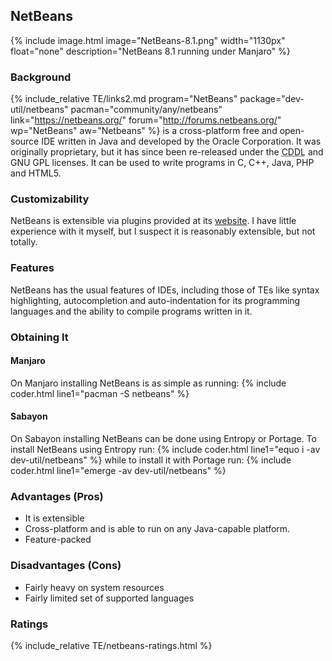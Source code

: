 ## NetBeans
{% include image.html image="NetBeans-8.1.png" width="1130px" float="none" description="NetBeans 8.1 running under Manjaro" %}

### Background
{% include_relative TE/links2.md program="NetBeans" package="dev-util/netbeans" pacman="community/any/netbeans" link="https://netbeans.org/" forum="http://forums.netbeans.org/" wp="NetBeans" aw="Netbeans" %} is a cross-platform free and open-source IDE written in Java and developed by the Oracle Corporation. It was originally proprietary, but it has since been re-released under the <abbr title="Common Development and Distribution License">CDDL</abbr> and GNU GPL licenses. It can be used to write programs in C, C++, Java, PHP and HTML5.

### Customizability
NetBeans is extensible via plugins provided at its [website](http://plugins.netbeans.org/PluginPortal/). I have little experience with it myself, but I suspect it is reasonably extensible, but not totally.

### Features
NetBeans has the usual features of IDEs, including those of TEs like syntax highlighting, autocompletion and auto-indentation for its programming languages and the ability to compile programs written in it.

### Obtaining It
#### Manjaro
On Manjaro installing NetBeans is as simple as running: {% include coder.html line1="pacman -S netbeans" %}

#### Sabayon
On Sabayon installing NetBeans can be done using Entropy or Portage. To install NetBeans using Entropy run:
{% include coder.html line1="equo i -av dev-util/netbeans" %}
while to install it with Portage run:
{% include coder.html line1="emerge -av dev-util/netbeans" %}

### Advantages (Pros)
* It is extensible
* Cross-platform and is able to run on any Java-capable platform.
* Feature-packed

### Disadvantages (Cons)
* Fairly heavy on system resources
* Fairly limited set of supported languages

### Ratings
{% include_relative TE/netbeans-ratings.html %}

